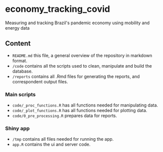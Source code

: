 # economy_tracking_covid
Measuring and tracking Brazil's pandemic economy using mobility and energy data

## Content
- `README.md` this file, a general overview of the repository in markdown format.  
- `/code` contains all the scripts used to clean, manipulate and build the database.
- `/reports` contains all .Rmd files for generating the reports, and correspondent output files.

### Main scripts
- `code/_proc_functions.R` has all functions needed for manipulating data.
- `code/_plot_functions.R` has all functions needed for plotting data.
- `code/0_pre_processing.R` prepares data for reports.

### Shiny app
- `/tmp` contains all files needed for running the app.
- `app.R` contains the ui and server code.